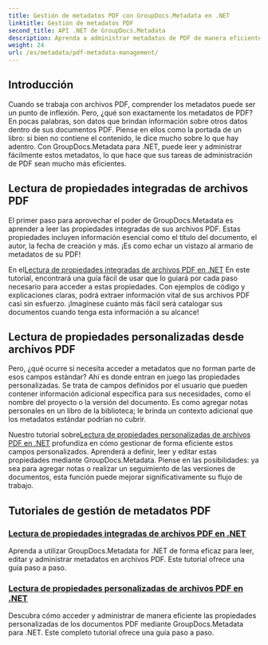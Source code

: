 ```yaml
---
title: Gestión de metadatos PDF con GroupDocs.Metadata en .NET
linktitle: Gestión de metadatos PDF
second_title: API .NET de GroupDocs.Metadata
description: Aprenda a administrar metadatos de PDF de manera eficiente en .NET con GroupDocs.Metadata. Esta guía completa cubre todo, desde agregar, editar y extraer metadatos hasta las mejores prácticas para una implementación perfecta en sus aplicaciones .NET.
weight: 24
url: /es/metadata/pdf-metadata-management/
---
```

## Introducción

Cuando se trabaja con archivos PDF, comprender los metadatos puede ser un punto de inflexión. Pero, ¿qué son exactamente los metadatos de PDF? En pocas palabras, son datos que brindan información sobre otros datos dentro de sus documentos PDF. Piense en ellos como la portada de un libro: si bien no contiene el contenido, le dice mucho sobre lo que hay adentro. Con GroupDocs.Metadata para .NET, puede leer y administrar fácilmente estos metadatos, lo que hace que sus tareas de administración de PDF sean mucho más eficientes.

## Lectura de propiedades integradas de archivos PDF

El primer paso para aprovechar el poder de GroupDocs.Metadata es aprender a leer las propiedades integradas de sus archivos PDF. Estas propiedades incluyen información esencial como el título del documento, el autor, la fecha de creación y más. ¡Es como echar un vistazo al armario de metadatos de su PDF!

 En el[Lectura de propiedades integradas de archivos PDF en .NET](./reading-built-in-properties-from-pdf/) En este tutorial, encontrará una guía fácil de usar que lo guiará por cada paso necesario para acceder a estas propiedades. Con ejemplos de código y explicaciones claras, podrá extraer información vital de sus archivos PDF casi sin esfuerzo. ¡Imagínese cuánto más fácil será catalogar sus documentos cuando tenga esta información a su alcance!

## Lectura de propiedades personalizadas desde archivos PDF

Pero, ¿qué ocurre si necesita acceder a metadatos que no forman parte de esos campos estándar? Ahí es donde entran en juego las propiedades personalizadas. Se trata de campos definidos por el usuario que pueden contener información adicional específica para sus necesidades, como el nombre del proyecto o la versión del documento. Es como agregar notas personales en un libro de la biblioteca; le brinda un contexto adicional que los metadatos estándar podrían no cubrir.

 Nuestro tutorial sobre[Lectura de propiedades personalizadas de archivos PDF en .NET](./reading-custom-properties-from-pdf/) profundiza en cómo gestionar de forma eficiente estos campos personalizados. Aprenderá a definir, leer y editar estas propiedades mediante GroupDocs.Metadata. Piense en las posibilidades: ya sea para agregar notas o realizar un seguimiento de las versiones de documentos, esta función puede mejorar significativamente su flujo de trabajo.

## Tutoriales de gestión de metadatos PDF
### [Lectura de propiedades integradas de archivos PDF en .NET](./reading-built-in-properties-from-pdf/)
Aprenda a utilizar GroupDocs.Metadata for .NET de forma eficaz para leer, editar y administrar metadatos en archivos PDF. Este tutorial ofrece una guía paso a paso.
### [Lectura de propiedades personalizadas de archivos PDF en .NET](./reading-custom-properties-from-pdf/)
Descubra cómo acceder y administrar de manera eficiente las propiedades personalizadas de los documentos PDF mediante GroupDocs.Metadata para .NET. Este completo tutorial ofrece una guía paso a paso.